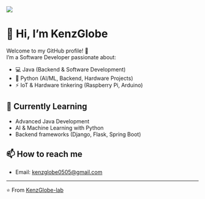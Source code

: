 <div>
    <img src="img/rec_pro_pic.png" />
</div>

# 👋 Hi, I’m KenzGlobe

Welcome to my GitHub profile! 🚀  
I’m a Software Developer passionate about:

- 💻 Java (Backend & Software Development)
- 🐍 Python (AI/ML, Backend, Hardware Projects)
- ⚡ IoT & Hardware tinkering (Raspberry Pi, Arduino)

## 🌱 Currently Learning
- Advanced Java Development
- AI & Machine Learning with Python
- Backend frameworks (Django, Flask, Spring Boot)

## 📫 How to reach me
- Email: kenzglobe0505@gmail.com  

---
⭐️ From [KenzGlobe-lab](https://github.com/KenzGlobe-lab)
